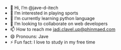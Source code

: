 - 👋 Hi, I’m @jave-d-itech
- 👀 I’m interested in playing sports
- 🌱 I’m currently learning python language
- 💞️ I’m looking to collaborate on web developers
- 📫 How to reach me jadi.clavel.up@phinmaed.com
- 😄 Pronouns: Jave
- ⚡ Fun fact: I love to study in my free time

<!---
jave-d-itech/jave-d-itech is a ✨ special ✨ repository because its `README.md` (this file) appears on your GitHub profile.
You can click the Preview link to take a look at your changes.
--->

